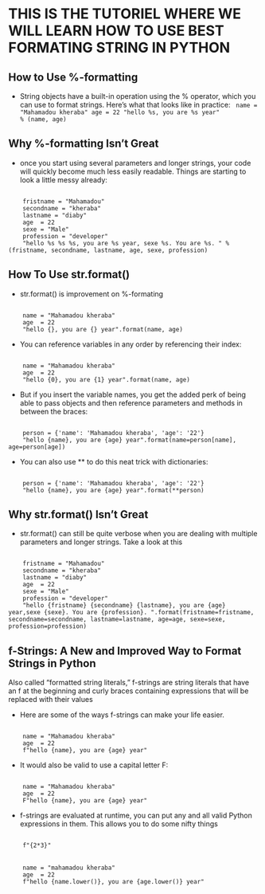 # **THIS IS THE TUTORIEL WHERE WE WILL LEARN HOW TO USE BEST FORMATING STRING IN PYTHON**

## How to Use %-formatting

* String objects have a built-in operation using the % operator, which you can use to format strings. Here’s what that looks like in practice:
    <code >
        name = "Mahamadou kheraba"
        age  = 22
        "hello %s, you are %s year" % (name, age)
    </code>

## Why %-formatting Isn’t Great
 * once you start using several parameters and longer strings, your code will quickly become much less easily readable. Things are starting to look a little messy already:
<code>
    fristname = "Mahamadou"
    secondname = "kheraba"
    lastname = "diaby"
    age  = 22
    sexe = "Male"
    profession = "developer"
    "hello %s %s %s, you are %s year, sexe %s. You are %s. " % (fristname, secondname, lastname, age, sexe, profession)
</code>

## How To Use str.format()
* str.format() is improvement on %-formating
<code>
    name = "Mahamadou kheraba"
    age  = 22
    "hello {}, you are {} year".format(name, age)
</code>

* You can reference variables in any order by referencing their index:
<code>
    name = "Mahamadou kheraba"
    age  = 22
    "hello {0}, you are {1} year".format(name, age)
</code>

* But if you insert the variable names, you get the added perk of being able to pass objects and then reference parameters and methods in between the braces:
<code>
    person = {'name': 'Mahamadou kheraba', 'age': '22'}
    "hello {name}, you are {age} year".format(name=person[name], age=person[age])
</code>

* You can also use ** to do this neat trick with dictionaries:
<code>
    person = {'name': 'Mahamadou kheraba', 'age': '22'}
    "hello {name}, you are {age} year".format(**person)
</code>

## Why str.format() Isn’t Great
* str.format() can still be quite verbose when you are dealing with multiple parameters and longer strings. Take a look at this
<code>
    fristname = "Mahamadou"
    secondname = "kheraba"
    lastname = "diaby"
    age  = 22
    sexe = "Male"
    profession = "developer"
    "hello {fristname} {secondname} {lastname}, you are {age} year,sexe {sexe}. You are {profession}. ".format(fristname=fristname, secondname=secondname, lastname=lastname, age=age, sexe=sexe, profession=profession)
</code>

## f-Strings: A New and Improved Way to Format Strings in Python

 Also called “formatted string literals,” f-strings are string literals that have an f at the beginning and curly braces containing expressions that will be replaced with their values

* Here are some of the ways f-strings can make your life easier.
<code>
    name = "Mahamadou kheraba"
    age  = 22
    f"hello {name}, you are {age} year"
</code>

* It would also be valid to use a capital letter F:
<code>
    name = "Mahamadou kheraba"
    age  = 22
    F"hello {name}, you are {age} year"
</code>

* f-strings are evaluated at runtime,  you can put any and all valid Python expressions in them. This allows you to do some nifty things
<code>
    f"{2*3}"
</code>
<br>
<code>
    name = "mahamadou kheraba"
    age  = 22
    f"hello {name.lower()}, you are {age.lower()} year"
</code>
